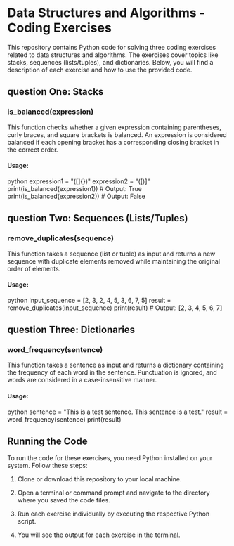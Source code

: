 
# Data Structures and Algorithms - Coding Exercises

This repository contains Python code for solving three coding exercises related to data structures and algorithms. The exercises cover topics like stacks, sequences (lists/tuples), and dictionaries. Below, you will find a description of each exercise and how to use the provided code.

## question One: Stacks

### is_balanced(expression)

This function checks whether a given expression containing parentheses, curly braces, and square brackets is balanced. An expression is considered balanced if each opening bracket has a corresponding closing bracket in the correct order.

#### Usage:

python
expression1 = "([]{})"
expression2 = "([)]"
print(is_balanced(expression1))  # Output: True
print(is_balanced(expression2))  # Output: False


## question Two: Sequences (Lists/Tuples)

### remove_duplicates(sequence)

This function takes a sequence (list or tuple) as input and returns a new sequence with duplicate elements removed while maintaining the original order of elements.

#### Usage:

python
input_sequence = [2, 3, 2, 4, 5, 3, 6, 7, 5]
result = remove_duplicates(input_sequence)
print(result)  # Output: [2, 3, 4, 5, 6, 7]


## question Three: Dictionaries

### word_frequency(sentence)

This function takes a sentence as input and returns a dictionary containing the frequency of each word in the sentence. Punctuation is ignored, and words are considered in a case-insensitive manner.

#### Usage:

python
sentence = "This is a test sentence. This sentence is a test."
result = word_frequency(sentence)
print(result)


## Running the Code

To run the code for these exercises, you need Python installed on your system. Follow these steps:

1. Clone or download this repository to your local machine.

2. Open a terminal or command prompt and navigate to the directory where you saved the code files.

3. Run each exercise individually by executing the respective Python script.

4. You will see the output for each exercise in the terminal.